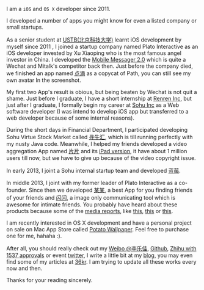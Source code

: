 I am a `iOS` and `OS X` developer since 2011. 	


I developed a number of apps you might know for even a listed company or small startups. 

  
As a senior student at [USTB(北京科技大学)](http://www.ustb.edu.cn]) learnt iOS development by myself since 2011 , I joined a startup company named Plato Interactive as an iOS developer invested by Xu Xiaoping who is the most famous angel investor in China. I developed the [Mobile Messager 2.0](http://offlined.from.appstore) which is quite a Wechat and Mitalk's competitor back then. Just before the company died, we finished an app named [点滴](http://www.leiphone.com/0425-china-path.html) as a copycat of Path, you can still see my own avatar In the screenshot.

  
My first two App's result is obious, but being beaten by Wechat is not quit a shame. Just before I graduate, I have a short internship at [Renren Inc](http://www.renren.com), but just after I graduate, I formally begin my career at [Sohu Inc](http://www.sohu.com) as a Web software developer (I was intend to develop iOS app but transferred to a web developer because of some internal reasons). 
  
  
During the short days in Financial Department, I participated developing Sohu Virtue Stock Market called [寻牛汇](http://q.stock.sohu.com/cgds/), which is till running perfectly with my nusty Java code. Meanwhile, I helped my friends developed a video aggregation App named [片片](https://itunes.apple.com/cn/app/pian-pian-bai-wan-gao-qing/id554416902?mt=8) and its [iPad version](https://itunes.apple.com/cn/app/pian-pian-bai-wan-gao-qing/id645246009?mt=8), it have about 1 million users till now, but we have to give up because of the video copyright issue.
    
    
In early 2013, I joint a Sohu internal startup team and developed [蓝莓](http://lanmei.fm/).

  

In middle 2013, I joint with my former leader of Plato Interactive  as a co-founder. Since then we developed [某某](http://moumou.im), a best App for you finding friends of your friends and [闪闪](http://shanshan.im), a image only communicating tool which is awesome for intimate friends. You probably have heard about these products because some of the [media reports](http://www.36kr.com/p/205503.html), like [this](http://www.faxianapp.cn/20585.html), [this](http://tech.qq.com/a/20130820/016082.htm) or [this](http://www.baike.com/wiki/%E6%9F%90%E6%9F%90).
  
   
I am recently interested in OS X development and have a personal project on sale on Mac App Store called [Potato Wallpaper](https://itunes.apple.com/cn/app/potato-wallpaper/id893242839?mt=12). Feel free to purchase one for me, hahaha :).
	
	
After all, you should really check out my [Weibo @李乐佳](http://weibo.com/leelejia),   [Github](http://github.com/lilejia), [Zhihu with 1537 approvals](http://www.zhihu.com/people/henrylee) or event [twitter](http://twitter.com/lilejia), I write a little bit at my [blog](http://lejia.li), you may even find some of my articles at [36kr](http://www.36kr.com/p/212674.html). I am trying to update all these works every now and then.
	
	
Thanks for your reading sincerely.
